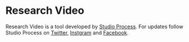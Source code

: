 # Research Video

Research Video is a tool developed by [Studio Process](http://process.studio).
For updates follow Studio Process on [Twitter](http://twitter.com/studioprocess), [Instgram](https://www.instagram.com/process.studio/) and [Facebook](https://www.facebook.com/studioprocess).
